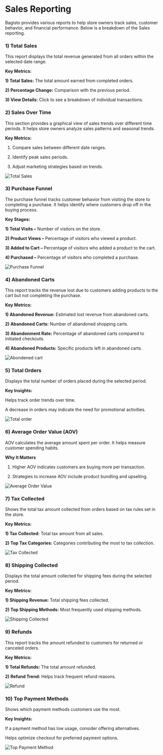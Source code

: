 # Sales Reporting

Bagisto provides various reports to help store owners track sales, customer behavior, and financial performance. Below is a breakdown of the Sales reporting.

### 1) Total Sales 

This report displays the total revenue generated from all orders within the selected date range.

**Key Metrics:**

**1) Total Sales:** The total amount earned from completed orders.

**2) Percentage Change:** Comparison with the previous period.

**3) View Details:** Click to see a breakdown of individual transactions.

### 2) Sales Over Time

This section provides a graphical view of sales trends over different time periods. It helps store owners analyze sales patterns and seasonal trends.

**Key Metrics:**

1) Compare sales between different date ranges.

2) Identify peak sales periods.

3) Adjust marketing strategies based on trends.

 ![Total Sales](../../assets/2.1.0/images/reporting/total-sale.png)

### 3) Purchase Funnel

The purchase funnel tracks customer behavior from visiting the store to completing a purchase. It helps identify where customers drop off in the buying process.

**Key Stages:**

**1) Total Visits –** Number of visitors on the store.

**2) Product Views –** Percentage of visitors who viewed a product.

**3) Added to Cart –** Percentage of visitors who added a product to the cart.

**4) Purchased –** Percentage of visitors who completed a purchase.

 ![Purchase Funnel](../../assets/2.1.0/images/reporting/purchase-funnel.png)

### 4) Abandoned Carts

This report tracks the revenue lost due to customers adding products to the cart but not completing the purchase.

**Key Metrics:**

**1) Abandoned Revenue:** Estimated lost revenue from abandoned carts.

**2) Abandoned Carts:** Number of abandoned shopping carts.

**3) Abandonment Rate:** Percentage of abandoned carts compared to initiated checkouts.

**4) Abandoned Products:** Specific products left in abandoned carts.

 ![Abondened cart](../../assets/2.1.0/images/reporting/abandoned-cart.png)

### 5) Total Orders

Displays the total number of orders placed during the selected period.

**Key Insights:**

Helps track order trends over time.

A decrease in orders may indicate the need for promotional activities.

 ![Total order](../../assets/2.1.0/images/reporting/total-order.png)

### 6) Average Order Value (AOV)

AOV calculates the average amount spent per order. It helps measure customer spending habits.

**Why It Matters**

1) Higher AOV indicates customers are buying more per transaction.

2) Strategies to increase AOV include product bundling and upselling.

 ![Average Order Value](../../assets/2.1.0/images/reporting/average-order-value.png)

### 7) Tax Collected

Shows the total tax amount collected from orders based on tax rules set in the store.

**Key Metrics:**

**1) Tax Collected:** Total tax amount from all sales.

**2) Top Tax Categories:** Categories contributing the most to tax collection.

 ![Tax Collected](../../assets/2.1.0/images/reporting/tax-collected.png)

### 8) Shipping Collected

Displays the total amount collected for shipping fees during the selected period.

**Key Metrics:**

**1) Shipping Revenue:** Total shipping fees collected.

**2) Top Shipping Methods:** Most frequently used shipping methods.

 ![Shipping Collected](../../assets/2.1.0/images/reporting/shipping-collected.png)

### 9) Refunds

This report tracks the amount refunded to customers for returned or canceled orders.

**Key Metrics:**

**1) Total Refunds:** The total amount refunded.

**2) Refund Trend:** Helps track frequent refund reasons.

 ![Refund](../../assets/2.1.0/images/reporting/refund.png)

### 10) Top Payment Methods

Shows which payment methods customers use the most.

**Key Insights:**

If a payment method has low usage, consider offering alternatives.

Helps optimize checkout for preferred payment options.

 ![Top Payment Method](../../assets/2.1.0/images/reporting/top-payment-method.png)
